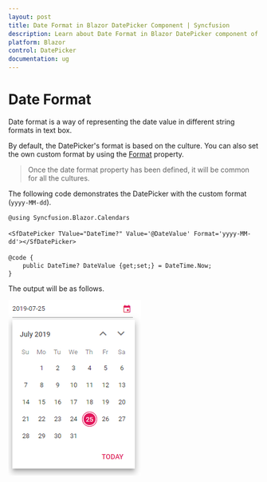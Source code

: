 ```yaml
---
layout: post
title: Date Format in Blazor DatePicker Component | Syncfusion 
description: Learn about Date Format in Blazor DatePicker component of Syncfusion, and more details.
platform: Blazor
control: DatePicker
documentation: ug
---
```


# Date Format

Date format is a way of representing the date value in different string formats in text box.

By default, the DatePicker's format is based on the culture. You can also set the own
custom format by using the
[Format](https://help.syncfusion.com/cr/blazor/Syncfusion.Blazor.Calendars.SfDatePicker-1.html#Syncfusion_Blazor_Calendars_SfDatePicker_1_Format)
property.

> Once the date format property has been defined, it will be common for all the cultures.

The following code demonstrates the DatePicker with the custom format (`yyyy-MM-dd`).

```cshtml
@using Syncfusion.Blazor.Calendars

<SfDatePicker TValue="DateTime?" Value='@DateValue' Format='yyyy-MM-dd'></SfDatePicker>

@code {
    public DateTime? DateValue {get;set;} = DateTime.Now;
}
```

The output will be as follows.

![datepicker](./images/date_format.png)

